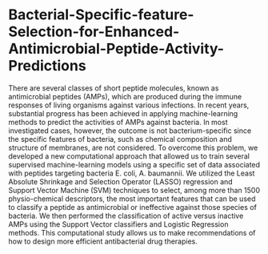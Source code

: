# Bacterial-Specific-feature-Selection-for-Enhanced-Antimicrobial-Peptide-Activity-Predictions

There are several classes of short peptide molecules, known as antimicrobial peptides
(AMPs), which are produced during the immune responses of living organisms against
various infections. In recent years, substantial progress has been achieved in applying
machine-learning methods to predict the activities of AMPs against bacteria. In most
investigated cases, however, the outcome is not bacterium-specific since the specific
features of bacteria, such as chemical composition and structure of membranes, are not
considered. To overcome this problem, we developed a new computational approach
that allowed us to train several supervised machine-learning models using a specific set
of data associated with peptides targeting bacteria E. coli, A. baumannii. We utilized
the Least Absolute Shrinkage and Selection Operator (LASSO) regression and Support
Vector Machine (SVM) techniques to select, among more than 1500 physio-chemical
descriptors, the most important features that can be used to classify a peptide as antimicrobial or ineffective against those species of bacteria. We then performed the
classification of active versus inactive AMPs using the Support Vector classifiers and
Logistic Regression methods. This computational study allows us to make recommendations of how to design more efficient antibacterial drug therapies.
